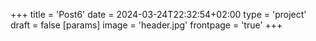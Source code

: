+++
title = 'Post6'
date = 2024-03-24T22:32:54+02:00
type = 'project'
draft = false
[params]
    image = 'header.jpg'
    frontpage = 'true'
+++

